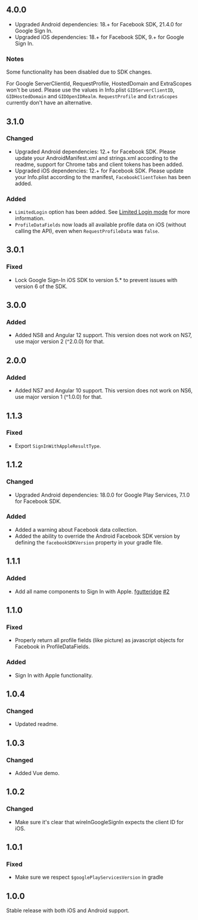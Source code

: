 ## 4.0.0

- Upgraded Android dependencies: 18.+ for Facebook SDK, 21.4.0 for Google Sign In.
- Upgraded iOS dependencies: 18.+ for Facebook SDK, 9.+ for Google Sign In.

### Notes

Some functionality has been disabled due to SDK changes.

For Google ServerClientId, RequestProfile, HostedDomain and ExtraScopes won't be used. 
Please use the values in Info.plist `GIDServerClientID`, `GIDHostedDomain` and `GIDOpenIDRealm`. `RequestProfile` and `ExtraScopes` currently don't have an alternative.

## 3.1.0

### Changed

- Upgraded Android dependencies: 12.+ for Facebook SDK. Please update your AndroidManifest.xml and strings.xml according to the readme, support for Chrome tabs and client tokens has been added.
- Upgraded iOS dependencies: 12.+ for Facebook SDK. Please update your Info.plist according to the manifest, `FacebookClientToken` has been added.

### Added

- `LimitedLogin` option has been added. See [Limited Login mode](https://developers.facebook.com/docs/facebook-login/limited-login/) for more information.
- `ProfileDataFields` now loads all available profile data on iOS (without calling the API), even when `RequestProfileData` was `false`.

## 3.0.1

### Fixed

- Lock Google Sign-In iOS SDK to version 5.* to prevent issues with version 6 of the SDK.

## 3.0.0

### Added

- Added NS8 and Angular 12 support. This version does not work on NS7, use major version 2 (^2.0.0) for that.

## 2.0.0

### Added

- Added NS7 and Angular 10 support. This version does not work on NS6, use major version 1 (^1.0.0) for that.

## 1.1.3

### Fixed

- Export `SignInWithAppleResultType`.

## 1.1.2

### Changed

- Upgraded Android dependencies: 18.0.0 for Google Play Services, 7.1.0 for Facebook SDK.

### Added

- Added a warning about Facebook data collection.
- Added the ability to override the Android Facebook SDK version by defining the `facebookSDKVersion` property in your gradle file.

## 1.1.1

### Added

- Add all name components to Sign In with Apple. [fgutteridge](https://github.com/fgutteridge) [#2](https://github.com/klippa-app/nativescript-login/pull/2)

## 1.1.0

### Fixed

- Properly return all profile fields (like picture) as javascript objects for Facebook in ProfileDataFields.

### Added

- Sign In with Apple functionality.

## 1.0.4

### Changed

- Updated readme.

## 1.0.3

### Changed

- Added Vue demo.

## 1.0.2

### Changed

- Make sure it's clear that wireInGoogleSignIn expects the client ID for iOS.

## 1.0.1

### Fixed

- Make sure we respect `$googlePlayServicesVersion` in gradle

## 1.0.0

Stable release with both iOS and Android support.

